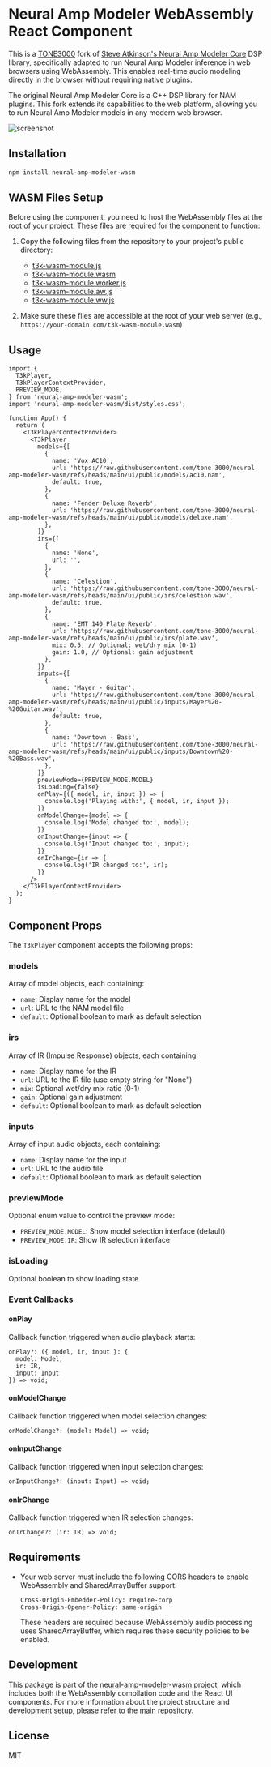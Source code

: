 # Neural Amp Modeler WebAssembly React Component

This is a [TONE3000](https://tone3000.com) fork of [Steve Atkinson's Neural Amp Modeler Core](https://github.com/sdatkinson/NeuralAmpModelerCore) DSP library, specifically adapted to run Neural Amp Modeler inference in web browsers using WebAssembly. This enables real-time audio modeling directly in the browser without requiring native plugins.

The original Neural Amp Modeler Core is a C++ DSP library for NAM plugins. This fork extends its capabilities to the web platform, allowing you to run Neural Amp Modeler models in any modern web browser.

![screenshot](https://raw.githubusercontent.com/tone-3000/neural-amp-modeler-wasm/refs/heads/main/ui/public/screenshot.png)

## Installation

```bash
npm install neural-amp-modeler-wasm
```

## WASM Files Setup

Before using the component, you need to host the WebAssembly files at the root of your project. These files are required for the component to function:

1. Copy the following files from the repository to your project's public directory:
   - [t3k-wasm-module.js](https://raw.githubusercontent.com/tone-3000/neural-amp-modeler-wasm/refs/heads/main/ui/public/t3k-wasm-module.js)
   - [t3k-wasm-module.wasm](https://raw.githubusercontent.com/tone-3000/neural-amp-modeler-wasm/refs/heads/main/ui/public/t3k-wasm-module.wasm)
   - [t3k-wasm-module.worker.js](https://raw.githubusercontent.com/tone-3000/neural-amp-modeler-wasm/refs/heads/main/ui/public/t3k-wasm-module.worker.js)
   - [t3k-wasm-module.aw.js](https://raw.githubusercontent.com/tone-3000/neural-amp-modeler-wasm/refs/heads/main/ui/public/t3k-wasm-module.aw.js)
   - [t3k-wasm-module.ww.js](https://raw.githubusercontent.com/tone-3000/neural-amp-modeler-wasm/refs/heads/main/ui/public/t3k-wasm-module.ww.js)

2. Make sure these files are accessible at the root of your web server (e.g., `https://your-domain.com/t3k-wasm-module.wasm`)

## Usage

```tsx
import {
  T3kPlayer,
  T3kPlayerContextProvider,
  PREVIEW_MODE,
} from 'neural-amp-modeler-wasm';
import 'neural-amp-modeler-wasm/dist/styles.css';

function App() {
  return (
    <T3kPlayerContextProvider>
      <T3kPlayer
        models={[
          {
            name: 'Vox AC10',
            url: 'https://raw.githubusercontent.com/tone-3000/neural-amp-modeler-wasm/refs/heads/main/ui/public/models/ac10.nam',
            default: true,
          },
          {
            name: 'Fender Deluxe Reverb',
            url: 'https://raw.githubusercontent.com/tone-3000/neural-amp-modeler-wasm/refs/heads/main/ui/public/models/deluxe.nam',
          },
        ]}
        irs={[
          {
            name: 'None',
            url: '',
          },
          {
            name: 'Celestion',
            url: 'https://raw.githubusercontent.com/tone-3000/neural-amp-modeler-wasm/refs/heads/main/ui/public/irs/celestion.wav',
            default: true,
          },
          {
            name: 'EMT 140 Plate Reverb',
            url: 'https://raw.githubusercontent.com/tone-3000/neural-amp-modeler-wasm/refs/heads/main/ui/public/irs/plate.wav',
            mix: 0.5, // Optional: wet/dry mix (0-1)
            gain: 1.0, // Optional: gain adjustment
          },
        ]}
        inputs={[
          {
            name: 'Mayer - Guitar',
            url: 'https://raw.githubusercontent.com/tone-3000/neural-amp-modeler-wasm/refs/heads/main/ui/public/inputs/Mayer%20-%20Guitar.wav',
            default: true,
          },
          {
            name: 'Downtown - Bass',
            url: 'https://raw.githubusercontent.com/tone-3000/neural-amp-modeler-wasm/refs/heads/main/ui/public/inputs/Downtown%20-%20Bass.wav',
          },
        ]}
        previewMode={PREVIEW_MODE.MODEL}
        isLoading={false}
        onPlay={({ model, ir, input }) => {
          console.log('Playing with:', { model, ir, input });
        }}
        onModelChange={model => {
          console.log('Model changed to:', model);
        }}
        onInputChange={input => {
          console.log('Input changed to:', input);
        }}
        onIrChange={ir => {
          console.log('IR changed to:', ir);
        }}
      />
    </T3kPlayerContextProvider>
  );
}
```

## Component Props

The `T3kPlayer` component accepts the following props:

### models

Array of model objects, each containing:

- `name`: Display name for the model
- `url`: URL to the NAM model file
- `default`: Optional boolean to mark as default selection

### irs

Array of IR (Impulse Response) objects, each containing:

- `name`: Display name for the IR
- `url`: URL to the IR file (use empty string for "None")
- `mix`: Optional wet/dry mix ratio (0-1)
- `gain`: Optional gain adjustment
- `default`: Optional boolean to mark as default selection

### inputs

Array of input audio objects, each containing:

- `name`: Display name for the input
- `url`: URL to the audio file
- `default`: Optional boolean to mark as default selection

### previewMode

Optional enum value to control the preview mode:

- `PREVIEW_MODE.MODEL`: Show model selection interface (default)
- `PREVIEW_MODE.IR`: Show IR selection interface

### isLoading

Optional boolean to show loading state

### Event Callbacks

#### onPlay

Callback function triggered when audio playback starts:

```tsx
onPlay?: ({ model, ir, input }: {
  model: Model,
  ir: IR,
  input: Input
}) => void;
```

#### onModelChange

Callback function triggered when model selection changes:

```tsx
onModelChange?: (model: Model) => void;
```

#### onInputChange

Callback function triggered when input selection changes:

```tsx
onInputChange?: (input: Input) => void;
```

#### onIrChange

Callback function triggered when IR selection changes:

```tsx
onIrChange?: (ir: IR) => void;
```

## Requirements

- Your web server must include the following CORS headers to enable WebAssembly and SharedArrayBuffer support:
  ```http
  Cross-Origin-Embedder-Policy: require-corp
  Cross-Origin-Opener-Policy: same-origin
  ```
  These headers are required because WebAssembly audio processing uses SharedArrayBuffer, which requires these security policies to be enabled.

## Development

This package is part of the [neural-amp-modeler-wasm](https://github.com/tone-3000/neural-amp-modeler-wasm) project, which includes both the WebAssembly compilation code and the React UI components. For more information about the project structure and development setup, please refer to the [main repository](https://github.com/tone-3000/neural-amp-modeler-wasm).

## License

MIT
